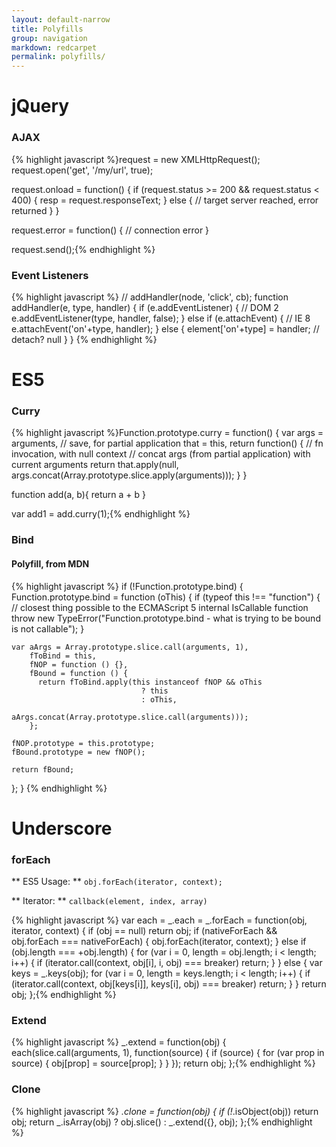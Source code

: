 ```yaml
---
layout: default-narrow
title: Polyfills
group: navigation
markdown: redcarpet
permalink: polyfills/
---
```




<h1 class="page-header">jQuery</h1>

### AJAX
{% highlight javascript %}request = new XMLHttpRequest();
request.open('get', '/my/url', true);

request.onload = function() {
  if (request.status >= 200 && request.status < 400) {
    resp = request.responseText;
  } else {
    // target server reached, error returned
  }
}

request.error = function() {
  // connection error
}

request.send();{% endhighlight %}

### Event Listeners
{% highlight javascript %}
// addHandler(node, 'click', cb);
function addHandler(e, type, handler) {
  if (e.addEventListener) {
    // DOM 2
    e.addEventListener(type, handler, false);
  } else if (e.attachEvent) {
    // IE 8
    e.attachEvent('on'+type, handler);
  } else {
    element['on'+type] = handler;       // detach? null
  }
}
{% endhighlight %}



<h1 class="page-header">ES5</h1>

### Curry
{% highlight javascript %}Function.prototype.curry = function() {
  var args = arguments,     // save, for partial application
      that = this,
  return function() {
           // fn invocation, with null context
           // concat args (from partial application) with current arguments
    return that.apply(null, args.concat(Array.prototype.slice.apply(arguments)));
  }
}

function add(a, b){ return a + b }

var add1 = add.curry(1);{% endhighlight %}


### Bind

#### Polyfill, from MDN
{% highlight javascript %}
if (!Function.prototype.bind) {
  Function.prototype.bind = function (oThis) {
    if (typeof this !== "function") {
      // closest thing possible to the ECMAScript 5 internal IsCallable function
      throw new TypeError("Function.prototype.bind - what is trying to be bound is not callable");
    }

    var aArgs = Array.prototype.slice.call(arguments, 1), 
        fToBind = this, 
        fNOP = function () {},
        fBound = function () {
          return fToBind.apply(this instanceof fNOP && oThis
                                 ? this
                                 : oThis,
                               aArgs.concat(Array.prototype.slice.call(arguments)));
        };

    fNOP.prototype = this.prototype;
    fBound.prototype = new fNOP();

    return fBound;
  };
}
{% endhighlight %}



# Underscore

### forEach


** ES5 Usage: ** <code>obj.forEach(iterator, context);</code>

** Iterator: ** <code>callback(element, index, array)</code>

{% highlight javascript %}
var each = _.each = _.forEach = function(obj, iterator, context) {
  if (obj == null) return obj;
  if (nativeForEach && obj.forEach === nativeForEach) {
    obj.forEach(iterator, context);
  } else if (obj.length === +obj.length) {
    for (var i = 0, length = obj.length; i < length; i++) {
      if (iterator.call(context, obj[i], i, obj) === breaker) return;
    }
  } else {
    var keys = _.keys(obj);
    for (var i = 0, length = keys.length; i < length; i++) {
      if (iterator.call(context, obj[keys[i]], keys[i], obj) === breaker) return;
    }
  }
  return obj;
};{% endhighlight %}


### Extend

{% highlight javascript %}
_.extend = function(obj) {
  each(slice.call(arguments, 1), function(source) {
    if (source) {
      for (var prop in source) {
        obj[prop] = source[prop];
      }
    }
  });
  return obj;
};{% endhighlight %}

### Clone

{% highlight javascript %}
_.clone = function(obj) {
  if (!_.isObject(obj)) return obj;
  return _.isArray(obj) ? obj.slice() : _.extend({}, obj);
};{% endhighlight %}






